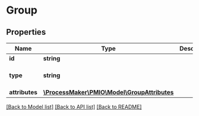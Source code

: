 # Group

## Properties
Name | Type | Description | Notes
------------ | ------------- | ------------- | -------------
**id** | **string** |  | [optional] 
**type** | **string** |  | [default to 'group']
**attributes** | [**\ProcessMaker\PMIO\Model\GroupAttributes**](GroupAttributes.md) |  | [optional] 

[[Back to Model list]](../README.md#documentation-for-models) [[Back to API list]](../README.md#documentation-for-api-endpoints) [[Back to README]](../README.md)


